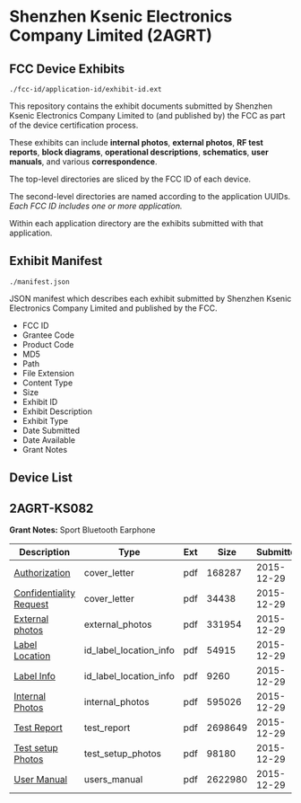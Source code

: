 # Shenzhen Ksenic Electronics Company Limited (2AGRT)
## FCC Device Exhibits

```
./fcc-id/application-id/exhibit-id.ext
```

This repository contains the exhibit documents submitted by Shenzhen Ksenic Electronics Company Limited to (and published by) the FCC as part of the device certification process.

These exhibits can include **internal photos**, **external photos**, **RF test reports**, **block diagrams**, **operational descriptions**, **schematics**, **user manuals**, and various **correspondence**.

The top-level directories are sliced by the FCC ID of each device.

The second-level directories are named according to the application UUIDs. *Each FCC ID includes one or more application.*

Within each application directory are the exhibits submitted with that application. 

## Exhibit Manifest

```
./manifest.json
```

JSON manifest which describes each exhibit submitted by Shenzhen Ksenic Electronics Company Limited and published by the FCC.

- FCC ID
- Grantee Code
- Product Code
- MD5
- Path
- File Extension
- Content Type
- Size
- Exhibit ID
- Exhibit Description
- Exhibit Type
- Date Submitted
- Date Available
- Grant Notes

## Device List
## 2AGRT-KS082
**Grant Notes:** Sport Bluetooth Earphone

| Description | Type | Ext | Size | Submitted | Available |
| ----------- | ---- | --- | ---- | --------- | --------- |
| [Authorization](2AGRT-KS082/0a2dbd7931d3be8a42c815f9622bd8c6/2859273.pdf) | cover_letter | pdf | 168287 | 2015-12-29 | 2015-12-29 |
| [Confidentiality Request](2AGRT-KS082/0a2dbd7931d3be8a42c815f9622bd8c6/2859274.pdf) | cover_letter | pdf | 34438 | 2015-12-29 | 2015-12-29 |
| [External photos](2AGRT-KS082/0a2dbd7931d3be8a42c815f9622bd8c6/2859275.pdf) | external_photos | pdf | 331954 | 2015-12-29 | 2015-12-29 |
| [Label Location](2AGRT-KS082/0a2dbd7931d3be8a42c815f9622bd8c6/2859277.pdf) | id_label_location_info | pdf | 54915 | 2015-12-29 | 2015-12-29 |
| [Label Info](2AGRT-KS082/0a2dbd7931d3be8a42c815f9622bd8c6/2859278.pdf) | id_label_location_info | pdf | 9260 | 2015-12-29 | 2015-12-29 |
| [Internal Photos](2AGRT-KS082/0a2dbd7931d3be8a42c815f9622bd8c6/2859276.pdf) | internal_photos | pdf | 595026 | 2015-12-29 | 2015-12-29 |
| [Test Report](2AGRT-KS082/0a2dbd7931d3be8a42c815f9622bd8c6/2859281.pdf) | test_report | pdf | 2698649 | 2015-12-29 | 2015-12-29 |
| [Test setup Photos](2AGRT-KS082/0a2dbd7931d3be8a42c815f9622bd8c6/2859279.pdf) | test_setup_photos | pdf | 98180 | 2015-12-29 | 2015-12-29 |
| [User Manual](2AGRT-KS082/0a2dbd7931d3be8a42c815f9622bd8c6/2859280.pdf) | users_manual | pdf | 2622980 | 2015-12-29 | 2015-12-29 |

